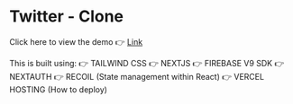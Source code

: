 # Twitter - Clone

Click here to view the demo 👉 [Link](https://twitter-clone-sasank-g.vercel.app/)

This is built using:
👉 TAILWIND CSS
👉 NEXTJS 
👉 FIREBASE V9 SDK
👉 NEXTAUTH
👉 RECOIL (State management within React)
👉 VERCEL HOSTING (How to deploy)


